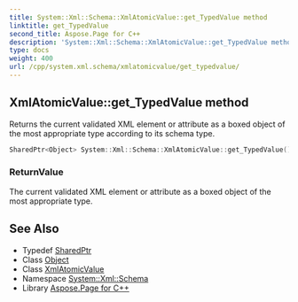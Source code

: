 ```yaml
---
title: System::Xml::Schema::XmlAtomicValue::get_TypedValue method
linktitle: get_TypedValue
second_title: Aspose.Page for C++
description: 'System::Xml::Schema::XmlAtomicValue::get_TypedValue method. Returns the current validated XML element or attribute as a boxed object of the most appropriate type according to its schema type in C++.'
type: docs
weight: 400
url: /cpp/system.xml.schema/xmlatomicvalue/get_typedvalue/
---
```

## XmlAtomicValue::get_TypedValue method


Returns the current validated XML element or attribute as a boxed object of the most appropriate type according to its schema type.

```cpp
SharedPtr<Object> System::Xml::Schema::XmlAtomicValue::get_TypedValue() override
```


### ReturnValue

The current validated XML element or attribute as a boxed object of the most appropriate type.

## See Also

* Typedef [SharedPtr](../../../system/sharedptr/)
* Class [Object](../../../system/object/)
* Class [XmlAtomicValue](../)
* Namespace [System::Xml::Schema](../../)
* Library [Aspose.Page for C++](../../../)
